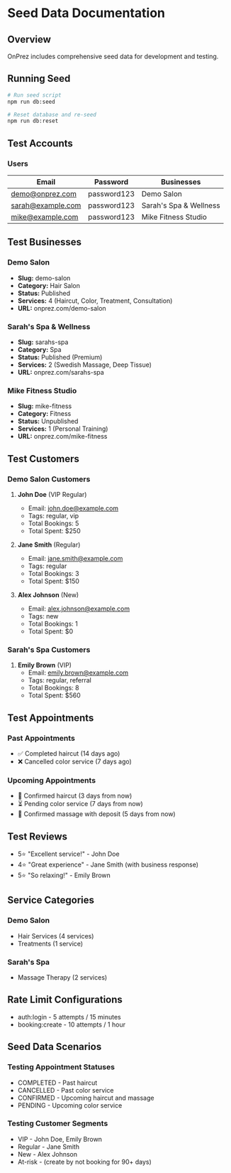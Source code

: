 # Seed Data Documentation

## Overview

OnPrez includes comprehensive seed data for development and testing.

## Running Seed

```bash
# Run seed script
npm run db:seed

# Reset database and re-seed
npm run db:reset
```

## Test Accounts

### Users

| Email               | Password    | Businesses             |
| ------------------- | ----------- | ---------------------- |
| <demo@onprez.com>   | password123 | Demo Salon             |
| <sarah@example.com> | password123 | Sarah's Spa & Wellness |
| <mike@example.com>  | password123 | Mike Fitness Studio    |

## Test Businesses

### Demo Salon

- **Slug:** demo-salon
- **Category:** Hair Salon
- **Status:** Published
- **Services:** 4 (Haircut, Color, Treatment, Consultation)
- **URL:** onprez.com/demo-salon

### Sarah's Spa & Wellness

- **Slug:** sarahs-spa
- **Category:** Spa
- **Status:** Published (Premium)
- **Services:** 2 (Swedish Massage, Deep Tissue)
- **URL:** onprez.com/sarahs-spa

### Mike Fitness Studio

- **Slug:** mike-fitness
- **Category:** Fitness
- **Status:** Unpublished
- **Services:** 1 (Personal Training)
- **URL:** onprez.com/mike-fitness

## Test Customers

### Demo Salon Customers

1. **John Doe** (VIP Regular)
   - Email: <john.doe@example.com>
   - Tags: regular, vip
   - Total Bookings: 5
   - Total Spent: $250

2. **Jane Smith** (Regular)
   - Email: <jane.smith@example.com>
   - Tags: regular
   - Total Bookings: 3
   - Total Spent: $150

3. **Alex Johnson** (New)
   - Email: <alex.johnson@example.com>
   - Tags: new
   - Total Bookings: 1
   - Total Spent: $0

### Sarah's Spa Customers

1. **Emily Brown** (VIP)
   - Email: <emily.brown@example.com>
   - Tags: regular, referral
   - Total Bookings: 8
   - Total Spent: $560

## Test Appointments

### Past Appointments

- ✅ Completed haircut (14 days ago)
- ❌ Cancelled color service (7 days ago)

### Upcoming Appointments

- 📅 Confirmed haircut (3 days from now)
- ⏳ Pending color service (7 days from now)
- 📅 Confirmed massage with deposit (5 days from now)

## Test Reviews

- 5⭐ "Excellent service!" - John Doe
- 4⭐ "Great experience" - Jane Smith (with business response)
- 5⭐ "So relaxing!" - Emily Brown

## Service Categories

### Demo Salon

- Hair Services (4 services)
- Treatments (1 service)

### Sarah's Spa

- Massage Therapy (2 services)

## Rate Limit Configurations

- auth:login - 5 attempts / 15 minutes
- booking:create - 10 attempts / 1 hour

## Seed Data Scenarios

### Testing Appointment Statuses

- COMPLETED - Past haircut
- CANCELLED - Past color service
- CONFIRMED - Upcoming haircut and massage
- PENDING - Upcoming color service

### Testing Customer Segments

- VIP - John Doe, Emily Brown
- Regular - Jane Smith
- New - Alex Johnson
- At-risk - (create by not booking for 90+ days)

###
